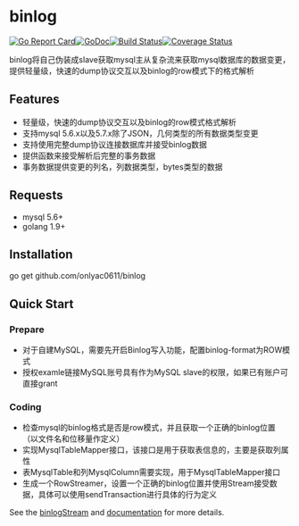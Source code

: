 # binlog

[![Go Report Card][report-img]][report][![GoDoc][doc-img]][doc][![Build Status][ci-img]][ci][![Coverage Status][cov-img]][cov]

binlog将自己伪装成slave获取mysql主从复杂流来获取mysql数据库的数据变更，提供轻量级，快速的dump协议交互以及binlog的row模式下的格式解析

## Features
+ 轻量级，快速的dump协议交互以及binlog的row模式格式解析
+ 支持mysql 5.6.x以及5.7.x除了JSON，几何类型的所有数据类型变更
+ 支持使用完整dump协议连接数据库并接受binlog数据
+ 提供函数来接受解析后完整的事务数据
+ 事务数据提供变更的列名，列数据类型，bytes类型的数据

## Requests
+ mysql 5.6+
+ golang 1.9+

## Installation
go get github.com/onlyac0611/binlog

## Quick Start
### Prepare
+ 对于自建MySQL，需要先开启Binlog写入功能，配置binlog-format为ROW模式
+ 授权examle链接MySQL账号具有作为MySQL slave的权限，如果已有账户可直接grant

### Coding
+ 检查mysql的binlog格式是否是row模式，并且获取一个正确的binlog位置（以文件名和位移量作定义）
+ 实现MysqlTableMapper接口，该接口是用于获取表信息的，主要是获取列属性
+ 表MysqlTable和列MysqlColumn需要实现，用于MysqlTableMapper接口
+ 生成一个RowStreamer，设置一个正确的binlog位置并使用Stream接受数据，具体可以使用sendTransaction进行具体的行为定义

See the [binlogStream](tests/binlogStream/README.md) and [documentation][doc] for more details.

[report-img]: https://goreportcard.com/badge/github.com/onlyac0611/binlog
[report]: https://goreportcard.com/report/github.com/onlyac0611/binlog
[doc-img]: https://godoc.org/github.com/onlyac0611/binlog?status.svg
[doc]: https://godoc.org/github.com/onlyac0611/binlog
[ci-img]: https://travis-ci.com/onlyac0611/binlog.svg?branch=master
[ci]: https://travis-ci.com/onlyac0611/binlog
[cov-img]: https://codecov.io/gh/onlyac0611/binlog/branch/master/graph/badge.svg
[cov]: https://codecov.io/gh/onlyac0611/binlog